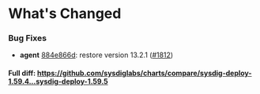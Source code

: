 # What's Changed

### Bug Fixes
- **agent** [884e866d](https://github.com/sysdiglabs/charts/commit/884e866d51066b3525070c764909da586f3d12f3): restore version 13.2.1 ([#1812](https://github.com/sysdiglabs/charts/issues/1812))
#### Full diff: https://github.com/sysdiglabs/charts/compare/sysdig-deploy-1.59.4...sysdig-deploy-1.59.5
